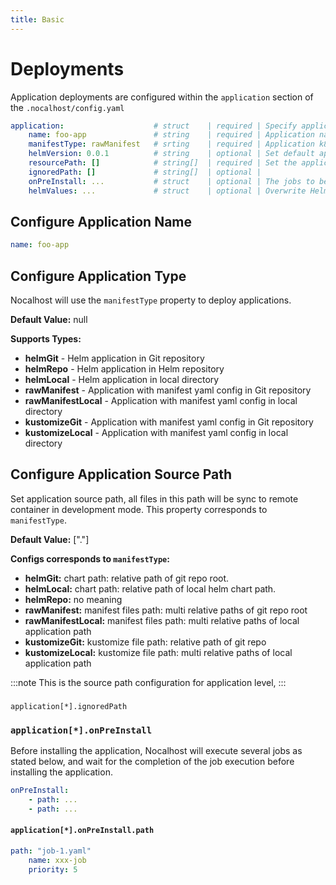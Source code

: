 ```yaml
---
title: Basic
---
```


# Deployments

Application deployments are configured within the `application` section of the `.nocalhost/config.yaml`

```yaml
application:                    # struct    | required | Specify application configuration
    name: foo-app               # string    | required | Application name
    manifestType: rawManifest   # srting    | required | Application k8s manifest type
    helmVersion: 0.0.1          # string    | optional | Set default application version for helmRepo
    resourcePath: []            # string[]  | required | Set the application resource path
    ignoredPath: []             # string[]  | optional | 
    onPreInstall: ...           # struct    | optional | The jobs to be executed before application's installation.
    helmValues: ...             # struct    | optional | Overwrite Helm values.yaml
 ```

## Configure Application Name

```yaml
name: foo-app
```

## Configure Application Type

Nocalhost will use the `manifestType` property to deploy applications.

**Default Value:** null

**Supports Types:**

- **helmGit** - Helm application in Git repository
- **helmRepo** - Helm application in Helm repository
- **helmLocal** - Helm application in local directory
- **rawManifest** - Application with manifest yaml config in Git repository
- **rawManifestLocal** - Application with manifest yaml config in local directory
- **kustomizeGit** - Application with manifest yaml config in Git repository
- **kustomizeLocal** - Application with manifest yaml config in local directory


## Configure Application Source Path

Set application source path, all files in this path will be sync to remote container in development mode. This property corresponds to `manifestType`.

**Default Value:** ["."]

**Configs corresponds to `manifestType`:**

- **helmGit:** chart path: relative path of git repo root.
- **helmLocal:** chart path: relative path of local helm chart path.
- **helmRepo:** no meaning
- **rawManifest:** manifest files path: multi relative paths of git repo root
- **rawManifestLocal:** manifest files path: multi relative paths of local application path
- **kustomizeGit:** kustomize file path: relative path of git repo
- **kustomizeLocal:** kustomize file path: multi relative paths of local application path

:::note
This is the source path configuration for application level,
:::
  
### 

`application[*].ignoredPath`

### `application[*].onPreInstall`

Before installing the application, Nocalhost will execute several jobs as stated below, and wait for the completion of the job execution before installing the application.

```yaml
onPreInstall:
    - path: ...
    - path: ...
```

#### `application[*].onPreInstall.path`

```yaml
path: "job-1.yaml"
    name: xxx-job
    priority: 5
```